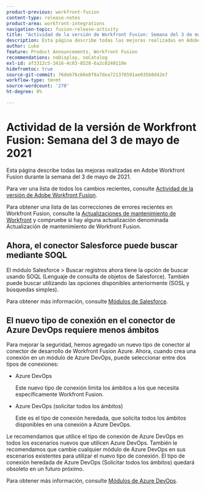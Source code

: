 ```yaml
---
product-previous: workfront-fusion
content-type: release-notes
product-area: workfront-integrations
navigation-topic: fusion-release-activity
title: "Actividad de la versión de Workfront Fusion: Semana del 3 de mayo de 2021"
description: Esta página describe todas las mejoras realizadas en Adobe Workfront Fusion durante la semana del 3 de mayo de 2021.
author: Luke
feature: Product Announcements, Workfront Fusion
recommendations: noDisplay, noCatalog
exl-id: af3312c5-3416-4c03-8528-6a2c0240110e
hidefromtoc: true
source-git-commit: 76deb76c66e8f8a7dea721378591ae035b8d42e7
workflow-type: tm+mt
source-wordcount: '270'
ht-degree: 0%

---
```


# Actividad de la versión de Workfront Fusion: Semana del 3 de mayo de 2021

Esta página describe todas las mejoras realizadas en Adobe Workfront Fusion durante la semana del 3 de mayo de 2021.

Para ver una lista de todos los cambios recientes, consulte [Actividad de la versión de Adobe Workfront Fusion](../../../product-announcements/product-releases/fusion-release-activity/fusion-release-activity.md).

Para obtener una lista de las correcciones de errores recientes en Workfront Fusion, consulte la [Actualizaciones de mantenimiento de Workfront](https://experienceleague.adobe.com/docs/workfront-known-issues/releases/current-updates.html) y compruebe si hay alguna actualización denominada Actualización de mantenimiento de Workfront Fusion.

## Ahora, el conector Salesforce puede buscar mediante SOQL

El módulo Salesforce > Buscar registros ahora tiene la opción de buscar usando SOQL (Lenguaje de consulta de objetos de Salesforce). También puede buscar utilizando las opciones disponibles anteriormente (SOSL y búsquedas simples).

Para obtener más información, consulte [Módulos de Salesforce](../../../workfront-fusion/apps-and-their-modules/salesforce-modules.md).

## El nuevo tipo de conexión en el conector de Azure DevOps requiere menos ámbitos

Para mejorar la seguridad, hemos agregado un nuevo tipo de conector al conector de desarrollo de Workfront Fusion Azure. Ahora, cuando crea una conexión en un módulo de Azure DevOps, puede seleccionar entre dos tipos de conexiones:

* Azure DevOps

  Este nuevo tipo de conexión limita los ámbitos a los que necesita específicamente Workfront Fusion.

* Azure DevOps (solicitar todos los ámbitos)

  Este es el tipo de conexión heredada, que solicita todos los ámbitos disponibles en una conexión a Azure DevOps.

Le recomendamos que utilice el tipo de conexión de Azure DevOps en todos los escenarios nuevos que utilicen Azure DevOps. También le recomendamos que cambie cualquier módulo de Azure DevOps en sus escenarios existentes para utilizar el nuevo tipo de conexión. El tipo de conexión heredada de Azure DevOps (Solicitar todos los ámbitos) quedará obsoleto en un futuro próximo.

Para obtener más información, consulte [Módulos de Azure DevOps](../../../workfront-fusion/apps-and-their-modules/azure-dev-ops.md).
